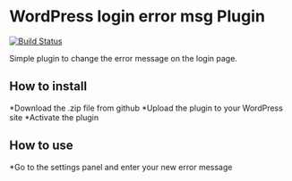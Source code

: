 # WordPress login error msg Plugin
[![Build Status](https://travis-ci.org/Drivez/WP_login-error-msg.svg?branch=master)](https://travis-ci.org/Drivez/WP_login-error-msg)

Simple plugin to change the error message on the login page.

## How to install
*Download the .zip file from github
*Upload the plugin to your WordPress site
*Activate the plugin

## How to use
*Go to the settings panel and enter your new error message
